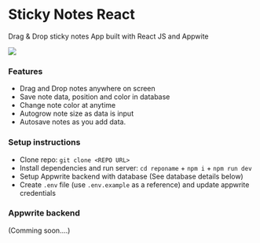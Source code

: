 # Sticky Notes React

Drag & Drop sticky notes App built with React JS and Appwite

<img src="demo.gif"/>

### Features

-   Drag and Drop notes anywhere on screen
-   Save note data, position and color in database
-   Change note color at anytime
-   Autogrow note size as data is input
-   Autosave notes as you add data.

### Setup instructions

-   Clone repo: `git clone <REPO URL>`
-   Install dependencies and run server: `cd reponame` + `npm i` + `npm run dev`
-   Setup Appwrite backend with database (See database details below)
-   Create `.env` file (use `.env.example` as a reference) and update appwrite credentials

### Appwrite backend

(Comming soon....)
